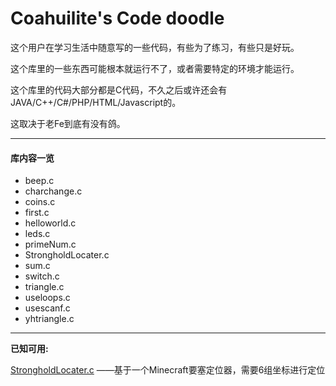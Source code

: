 # Coahuilite's Code doodle

这个用户在学习生活中随意写的一些代码，有些为了练习，有些只是好玩。

这个库里的一些东西可能根本就运行不了，或者需要特定的环境才能运行。

这个库里的代码大部分都是C代码，不久之后或许还会有JAVA/C++/C#/PHP/HTML/Javascript的。

这取决于老Fe到底有没有鸽。

------

#### 库内容一览

- beep.c
- charchange.c
- coins.c
- first.c
- helloworld.c
- leds.c
- primeNum.c
- StrongholdLocater.c
- sum.c
- switch.c
- triangle.c
- useloops.c
- usescanf.c
- yhtriangle.c

-----

**已知可用:**

[StrongholdLocater.c](StrongholdLocater.c) ——基于一个Minecraft要塞定位器，需要6组坐标进行定位

